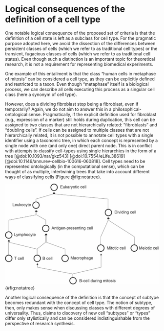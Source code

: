# Logical consequences of the definition of a cell type


One notable logical consequence of the proposed set of criteria is that the definition of a cell state is left as a subclass for cell type. For the pragmatic purpose adopted here, we avoid the dissection of the differences between persistent classes of cells (which we refer to as traditional cell types) or the transient, fugacious classes of cells (which we refer to as traditional cell states). Even though such a distinction is an important topic for theoretical research, it is not a requirement for representing biomedical experiments.

One example of this entailment is that the class “human cells in metaphase of mitosis” can be considered a cell type, as they can be explicitly defined and restricted to a taxon. Even though “metaphase” itself is a biological process, we can describe all cells executing this process as a singular cell class (here a synonym of cell type).

However, does a dividing fibroblast stop being a fibroblast, even if temporarily? Again, we do not aim to answer this in a philosophical-ontological sense. Pragmatically, if the explicit definition used for fibroblast (e.g., expression of a marker) still holds during duplication, this cell can be assigned to two classes that are not hierarchically related: “fibroblasts” and “doubling cells”. If cells can be assigned to multiple classes that are not hierarchically related, it is not possible to annotate cell types with a single identifier using a taxonomic tree, in which each concept is represented by a single node with one (and only one) direct parent node. This is in conflict with attempts to classify cell-types using single hierarchies in the form of a tree [@doi:10.1093/nar/gkz543] [@doi:10.7554/eLife.38619] [@doi:10.1146/annurev-cellbio-100616-060818].  Cell types need to be represented ontologically (in the computational sense), which can be thought of as multiple, intertwining trees that take into account different ways of classifying cells (Figure @fig:notatree).

![ Not a tree.](images/notatree_hn.jpg){#fig:notatree}

Another logical consequence of the definition is that the concept of subtype becomes redundant with the concept of cell type. The notion of subtype, then, only makes sense when discussing classes with different degrees of universality. Thus, claims to discovery of new cell “subtypes” or “types” differ only stylistically and can be considered indistinguishable from the perspective of research synthesis.